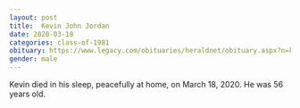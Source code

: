 ```yaml
---
layout: post
title:  Kevin John Jordan
date: 2020-03-18
categories: class-of-1981
obituary: https://www.legacy.com/obituaries/heraldnet/obituary.aspx?n=kevin-jordan&pid=195912510
gender: male
---
```

Kevin died in his sleep, peacefully at home, on March 18, 2020. He was 56 years old.
